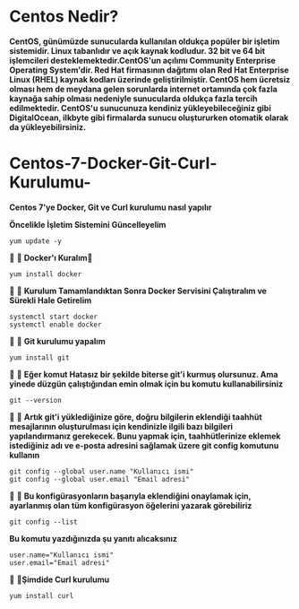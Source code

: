 # Centos Nedir?

**CentOS, günümüzde sunucularda kullanılan oldukça popüler bir işletim sistemidir. Linux tabanlıdır ve açık kaynak kodludur. 32 bit ve 64 bit işlemcileri desteklemektedir.CentOS'un açılımı Community Enterprise Operating System'dir. Red Hat firmasının dağıtımı olan Red Hat Enterprise Linux (RHEL) kaynak kodları üzerinde geliştirilmiştir.  CentOS hem ücretsiz olması hem de meydana gelen sorunlarda internet ortamında çok fazla kaynağa sahip olması nedeniyle sunucularda oldukça fazla tercih edilmektedir. CentOS'u sunucunuza kendiniz yükleyebileceğiniz gibi DigitalOcean, ilkbyte gibi firmalarda sunucu oluştururken otomatik olarak da yükleyebilirsiniz.**


# Centos-7-Docker-Git-Curl-Kurulumu-
**Centos 7'ye Docker, Git ve Curl kurulumu nasıl yapılır**

**Öncelikle İşletim Sistemini Güncelleyelim**
````
yum update -y
````
᲼
᲼
**Docker'ı Kuralım**᲼
````
yum install docker
````

᲼
᲼
**Kurulum Tamamlandıktan Sonra Docker Servisini Çalıştıralım ve Sürekli Hale Getirelim**
````
systemctl start docker
systemctl enable docker
````
᲼
᲼
**Git kurulumu yapalım**
````
yum install git
````
᲼
᲼
**Eğer komut Hatasız bir şekilde biterse git'i kurmuş olursunuz. Ama yinede düzgün çalıştığından emin olmak için bu komutu kullanabilirsiniz**
````
git --version
````
᲼
᲼
**Artık git'i yüklediğinize göre, doğru bilgilerin eklendiği taahhüt mesajlarının oluşturulması için kendinizle ilgili bazı bilgileri yapılandırmanız gerekecek. Bunu yapmak için, taahhütlerinize eklemek istediğiniz adı ve e-posta adresini sağlamak üzere git config komutunu kullanın**
````
git config --global user.name "Kullanıcı ismi"
git config --global user.email "Email adresi"
````
᲼
᲼
**Bu konfigürasyonların başarıyla eklendiğini onaylamak için, ayarlanmış olan tüm konfigürasyon öğelerini yazarak görebiliriz**
````
git config --list
````

**Bu komutu yazdığınızda şu yanıtı alıcaksınız**
```
user.name="Kullanıcı ismi"
user.email="Email adresi"
```
᲼
᲼**Şimdide Curl kurulumu**
````
yum install curl
````
